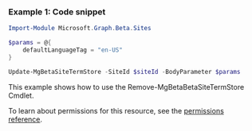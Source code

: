 ### Example 1: Code snippet

```powershellImport-Module Microsoft.Graph.Beta.Sites

$params = @{
	defaultLanguageTag = "en-US"
}

Update-MgBetaSiteTermStore -SiteId $siteId -BodyParameter $params
```
This example shows how to use the Remove-MgBetaBetaSiteTermStore Cmdlet.
To learn about permissions for this resource, see the [permissions reference](/graph/permissions-reference).


